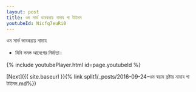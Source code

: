 ```yaml
---
layout: post
title: ওম সার্ভ ভাবকরায় নামায গা টাইমস
youtubeId: Nicfq7euRi0
---
```

 
 
 ওম সার্ভ ভাবকরায় নামায  
 
 -  যিনি সমস্ত আবেগের নির্মাতা। 
 
  
 
  
 
 
 
 
 
 


{% include youtubePlayer.html id=page.youtubeId %}
 
[Next]({{ site.baseurl }}{% link  split1/_posts/2016-09-24-ওম স্বয়াম স্রষ্টায় নামায গা টাইমস.md%})
 
